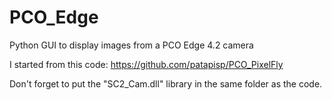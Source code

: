 # PCO_Edge
Python GUI to display images from a PCO Edge 4.2 camera

I started from this code:
https://github.com/patapisp/PCO_PixelFly

Don't forget to put the "SC2_Cam.dll" library in the same folder as the code.
